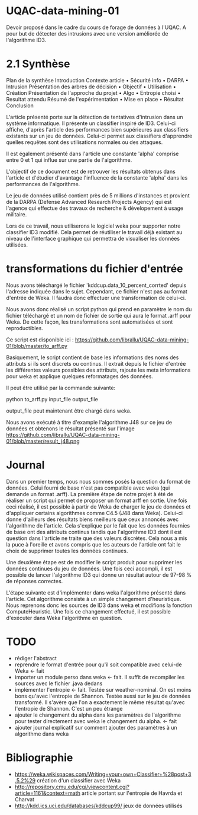 # UQAC-data-mining-01
Devoir proposé dans le cadre du cours de forage de données à l'UQAC. A pour but de détecter des intrusions avec une version améliorée de l'algorithme ID3.

# 2.1 Synthèse
Plan de la synthèse
Introduction
Contexte article
•	Sécurité info
•	DARPA
•	Intrusion
Présentation des arbres de décision
•	Objectif
•	Utilisation
•	Création
Présentation de l'approche du projet
•	Algo
•	Entropie choisi
•	Resultat attendu
Résumé de l'expérimentation
•	Mise en place
•	Résultat
Conclusion


L'article présenté porte sur la détection de tentatives d'intrusion dans un système informatique. Il présente un classifier inspiré de ID3. Celui-ci affiche, d'après l'article des performances bien supérieures aux classifiers existants sur un jeu de données. Celui-ci permet aux classifiers d'apprendre quelles requêtes sont des utilisations normales ou des attaques. 

Il est également présenté dans l'article une constante 'alpha' comprise entre 0 et 1 qui influe sur une partie de l'algorithme.

L'objectif de ce document est de retrouver les résultats obtenus dans l'article et d'étudier d'avantage l'influence de la constante 'alpha' dans les performances de l'algorithme.

Le jeu de données utilisé contient près de 5 millions d'instances et provient de la DARPA (Defense Advanced Research Projects Agency) qui est l'agence qui effectue des travaux de recherche & dévelopement à usage militaire. 


Lors de ce travail, nous utiliserons le logiciel weka pour supporter notre classifier ID3 modifié. Cela permet de réutiliser le travail déjà existant au niveau de l'interface graphique qui permettra de visualiser les données utilisées.


# transformations du fichier d'entrée

Nous avons téléchargé le fichier 'kddcup.data_10_percent_corrted' depuis l'adresse indiquée dans le sujet. Cependant, ce
fichier n'est pas au format d'entrée de Weka. Il faudra donc effectuer une transformation de celui-ci.

Nous avons donc réalisé un script python qui prend en paramètre le nom du fichier téléchargé et un nom de fichier de sortie qui aura le format .arff pour Weka. De cette façon, les transformations sont automatisées et sont reproductibles.

Ce script est disponible ici : https://github.com/librallu/UQAC-data-mining-01/blob/master/to_arff.py

Basiquement, le script contient de base les informations des noms des attributs si ils sont discrets ou continus.
Il extrait depuis le fichier d'entrée les différentes valeurs possibles des attributs, rajoute les meta informations
pour weka et applique quelques reformatages des données.


Il peut être utilisé par la commande suivante: 

  python to_arff.py input_file output_file

output_file peut maintenant être chargé dans weka.

Nous avons exécuté à titre d'example l'algorithme J48 sur ce jeu de données et obtenons le résultat présenté sur l'image https://github.com/librallu/UQAC-data-mining-01/blob/master/result_j48.png

# Journal

Dans un premier temps, nous nous sommes posés la question du format de données. Celui fourni de base n'est pas compatible avec weka (qui demande un format .arff). La première étape de notre projet à été de réaliser un script
qui permet de proposer un format arff en sortie. Une fois ceci réalisé, il est possible à partir de Weka de charger
le jeu de données et d'appliquer certains algorithmes comme C4.5 (J48 dans Weka). Celui-ci donne d'ailleurs des résultats biens meilleurs que ceux annoncés avec l'algorithme de l'article. Cela s'explique par le fait que les données fournies de base ont des attributs continus tandis que l'algorithme ID3 dont il est question dans l'article ne traite
que des valeurs discrètes. Cela nous a mis la puce à l'oreille et avons compris que les auteurs de l'article ont fait le choix de supprimer toutes les données continues.

Une deuxième étape est de modifier le script produit pour supprimer les données continues du jeu de données.
Une fois ceci accompli, il est possible de lancer l'algorithme ID3 qui donne un résultat autour de 97-98 % de
réponses correctes.

L'étape suivante est d'implémenter dans weka l'algorithme présenté dans l'article. Cet algorithme consiste à un simple
changement d'heuristique. Nous reprenons donc les sources de ID3 dans weka et modifions la fonction ComputeHeuristic.
Une fois ce changement effectué, il est possible d'exécuter dans Weka l'algorithme en question.

# TODO

- rédiger l'abstract
- reprendre le format d'entrée pour qu'il soit compatible avec celui-de Weka <- fait
- importer un module perso dans weka <- fait. Il suffit de recompiler les sources avec le fichier .java dedans
- implémenter l'entropie <- fait. Testée sur weather-nominal. On est moins bons qu'avec l'entropie de Shannon.
  Testée aussi sur le jeu de données transformé. Il s'avère que l'on a exactement le même résultat qu'avec l'entropie
  de Shannon. C'est un peu étrange
- ajouter le changement du alpha dans les paramètres de l'algorithme pour tester directement avec weka le changement du
  alpha. <- fait
- ajouter journal explicatif sur comment ajouter des paramètres à un algorithme dans weka

# Bibliographie

- https://weka.wikispaces.com/Writing+your+own+Classifier+%28post+3.5.2%29
  création d'un classifier avec Weka
- http://repository.cmu.edu/cgi/viewcontent.cgi?article=1161&context=math
  article portant sur l'entropie de Havrda et Charvat
- http://kdd.ics.uci.edu/databases/kddcup99/
  jeux de données utilisés
